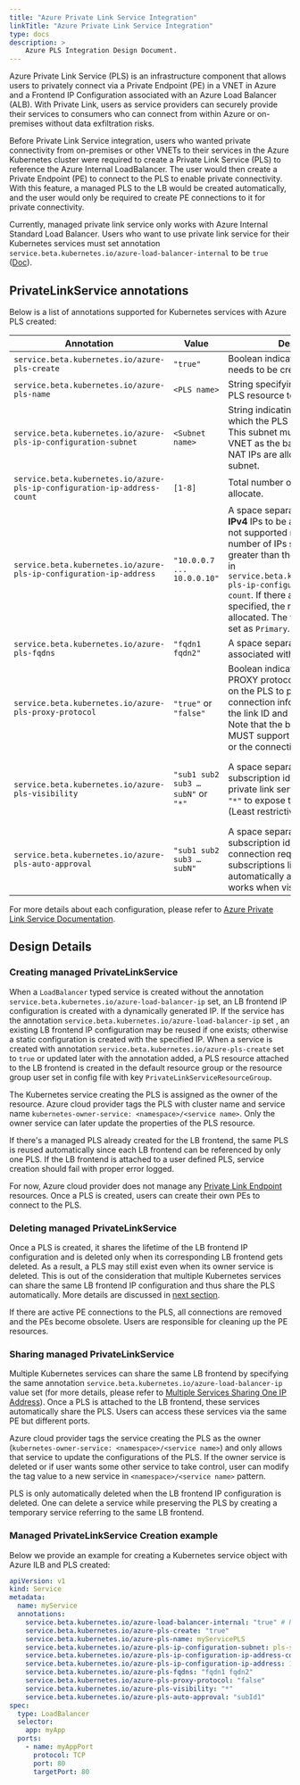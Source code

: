```yaml
---
title: "Azure Private Link Service Integration"
linkTitle: "Azure Private Link Service Integration"
type: docs
description: >
    Azure PLS Integration Design Document.
---
```


Azure Private Link Service (PLS) is an infrastructure component that allows users to privately connect via a Private Endpoint (PE) in a VNET in Azure and a Frontend IP Configuration associated with an Azure Load Balancer (ALB).  With Private Link, users as service providers can securely provide their services to consumers who can connect from within Azure or on-premises without data exfiltration risks. 

Before Private Link Service integration, users who wanted private connectivity from on-premises or other VNETs to their services in the Azure Kubernetes cluster were required to create a Private Link Service (PLS) to reference the Azure Internal LoadBalancer. The user would then create a Private Endpoint (PE) to connect to the PLS to enable private connectivity. With this feature, a managed PLS to the LB would be created automatically, and the user would only be required to create PE connections to it for private connectivity. 

Currently, managed private link service only works with Azure Internal Standard Load Balancer. Users who want to use private link service for their Kubernetes services must set annotation `service.beta.kubernetes.io/azure-load-balancer-internal` to be `true` ([Doc](../../../topics/loadbalancer)).

## PrivateLinkService annotations

Below is a list of annotations supported for Kubernetes services with Azure PLS created:

| Annotation | Value | Description | Required | Default |
| ------------------------------------------------------------------------ | ---------------------------------- | ------------------------------------------------------------ |------|------|
| `service.beta.kubernetes.io/azure-pls-create`                            | `"true"`                           | Boolean indicating whether a PLS needs to be created. | Required | |
| `service.beta.kubernetes.io/azure-pls-name`                              | `<PLS name>`                       | String specifying the name of the PLS resource to be created. | Optional | `"pls-<LB frontend config name>"` |
| `service.beta.kubernetes.io/azure-pls-ip-configuration-subnet`           |`<Subnet name>`                     | String indicating the subnet to which the PLS will be deployed. This subnet must exist in the same VNET as the backend pool. PLS NAT IPs are allocated within this subnet. | Optional | If `service.beta.kubernetes.io/azure-load-balancer-internal-subnet`, this LB subnet is used. Otherwise, the default subnet from config file is used. |
| `service.beta.kubernetes.io/azure-pls-ip-configuration-ip-address-count` | `[1-8]`                            | Total number of private NAT IPs to allocate. | Optional | 1 |
| `service.beta.kubernetes.io/azure-pls-ip-configuration-ip-address`       | `"10.0.0.7 ... 10.0.0.10"`         | A space separated list of static **IPv4** IPs to be allocated. (IPv6 is not supported right now.) Total number of IPs should not be greater than the ip count specifed in `service.beta.kubernetes.io/azure-pls-ip-configuration-ip-address-count`. If there are fewer IPs specified, the rest are dynamically allocated. The first IP in the list is set as `Primary`. |  Optional | All IPs are dynamically allocated. |
| `service.beta.kubernetes.io/azure-pls-fqdns`                             | `"fqdn1 fqdn2"`                    | A space separated list of fqdns associated with the PLS. | Optional | `[]` |
| `service.beta.kubernetes.io/azure-pls-proxy-protocol`                    | `"true"` or `"false"`              | Boolean indicating whether the TCP PROXY protocol should be enabled on the PLS to pass through connection information, including the link ID and source IP address. Note that the backend service MUST support the PROXY protocol or the connections will fail. | Optional | `false` |
| `service.beta.kubernetes.io/azure-pls-visibility`                        | `"sub1 sub2 sub3 … subN"` or `"*"` | A space separated list of Azure subscription ids for which the private link service is visible. Use `"*"` to expose the PLS to all subs (Least restrictive). | Optional | Empty list `[]` indicating role-based access control only: This private link service will only be available to individuals with role-based access control permissions within your directory. (Most restrictive) |
| `service.beta.kubernetes.io/azure-pls-auto-approval`                     | `"sub1 sub2 sub3 … subN"`          | A space separated list of Azure subscription ids. This allows PE connection requests from the subscriptions listed to the PLS to be automatically approved. This only works when visibility is set to "*". |  Optional | `[]` |

For more details about each configuration, please refer to [Azure Private Link Service Documentation](https://docs.microsoft.com/en-us/cli/azure/network/private-link-service?view=azure-cli-latest#az-network-private-link-service-create).


## Design Details

### Creating managed PrivateLinkService

When a `LoadBalancer` typed service is created without the annotation `service.beta.kubernetes.io/azure-load-balancer-ip` set, an LB frontend IP configuration is created with a dynamically generated IP. If the service has the annotation `service.beta.kubernetes.io/azure-load-balancer-ip` set , an existing LB frontend IP configuration may be reused if one exists; otherwise a static configuration is created with the specified IP. When a service is created with annotation `service.beta.kubernetes.io/azure-pls-create` set to `true` or updated later with the annotation added, a PLS resource attached to the LB frontend is created in the default resource group or the resource group user set in config file with key `PrivateLinkServiceResourceGroup`. 

The Kubernetes service creating the PLS is assigned as the owner of the resource. Azure cloud provider tags the PLS with cluster name and service name `kubernetes-owner-service: <namespace>/<service name>`. Only the owner service can later update the properties of the PLS resource.

If there's a managed PLS already created for the LB frontend, the same PLS is reused automatically since each LB frontend can be referenced by only one PLS. If the LB frontend is attached to a user defined PLS, service creation should fail with proper error logged. 

For now, Azure cloud provider does not manage any [Private Link Endpoint](https://docs.microsoft.com/en-us/azure/private-link/private-endpoint-overview) resources. Once a PLS is created, users can create their own PEs to connect to the PLS. 

### Deleting managed PrivateLinkService

Once a PLS is created, it shares the lifetime of the LB frontend IP configuration and is deleted only when its corresponding LB frontend gets deleted. As a result, a PLS may still exist even when its owner service is deleted. This is out of the consideration that multiple Kubernetes services can share the same LB frontend IP configuration and thus share the PLS automatically. More details are discussed in [next section](#sharing-managed-privatelinkservice).

If there are active PE connections to the PLS, all connections are removed and the PEs become obsolete. Users are responsible for cleaning up the PE resources.

### Sharing managed PrivateLinkService

Multiple Kubernetes services can share the same LB frontend by specifying the same annotation `service.beta.kubernetes.io/azure-load-balancer-ip` value set (for more details, please refer to [Multiple Services Sharing One IP Address](../../../topics/shared-ip)). Once a PLS is attached to the LB frontend, these services automatically share the PLS. Users can access these services via the same PE but different ports. 

Azure cloud provider tags the service creating the PLS as the owner (`kubernetes-owner-service: <namespace>/<service name>`) and only allows that service to update the configurations of the PLS. If the owner service is deleted or if user wants some other service to take control, user can modify the tag value to a new service in `<namespace>/<service name>` pattern.

PLS is only automatically deleted when the LB frontend IP configuration is deleted. One can delete a service while preserving the PLS by creating a temporary service referring to the same LB frontend. 

### Managed PrivateLinkService Creation example

Below we provide an example for creating a Kubernetes service object with Azure ILB and PLS created:

```yaml
apiVersion: v1
kind: Service
metadata:
  name: myService
  annotations:
    service.beta.kubernetes.io/azure-load-balancer-internal: "true" # Right now PLS must be used with internal LB
    service.beta.kubernetes.io/azure-pls-create: "true"
    service.beta.kubernetes.io/azure-pls-name: myServicePLS
    service.beta.kubernetes.io/azure-pls-ip-configuration-subnet: pls-subnet
    service.beta.kubernetes.io/azure-pls-ip-configuration-ip-address-count: "1"
    service.beta.kubernetes.io/azure-pls-ip-configuration-ip-address: 10.240.0.9 # Must be available in pls-subnet
    service.beta.kubernetes.io/azure-pls-fqdns: "fqdn1 fqdn2"
    service.beta.kubernetes.io/azure-pls-proxy-protocol: "false"
    service.beta.kubernetes.io/azure-pls-visibility: "*"
    service.beta.kubernetes.io/azure-pls-auto-approval: "subId1"
spec:
  type: LoadBalancer
  selector:
    app: myApp
  ports:
    - name: myAppPort
      protocol: TCP
      port: 80
      targetPort: 80
```
